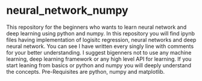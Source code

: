 # neural_network_numpy
This repository for the beginners who wants to learn neural network and deep learning using python and numpy. In this repository you will find ipynb files having implementation of logisitc regression, neural networks and deep neural network. You can see I have written every singly line with comments for your better understanding.
I suggest bigenners not to use any machine learning, deep learning framework  or any high level API for learning.
If you start leaning from basics or python and numpy you will deeply understand the concepts.
Pre-Requisites are python, numpy and matplotlib.
